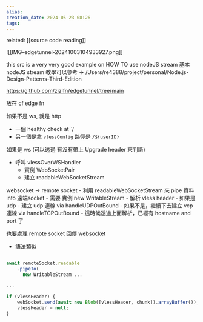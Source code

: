 ```yaml
---  
alias:  
creation_date: 2024-05-23 08:26  
tags: 
---  
```


related:
[[source code reading]]


![[IMG-edgetunnel-20241003104933927.png]]



this src is a very very good example on HOW TO use nodeJS stream
基本nodeJS stream 教學可以參考 -> /Users/re4388/project/personal/Node.js-Design-Patterns-Third-Edition





https://github.com/zizifn/edgetunnel/tree/main


放在 cf edge fn

如果不是 ws, 就是 http
- 一個 healthy check at `/
- 另一個是拿  `vlessConfig` 路徑是 `/${userID}`


如果是 ws (可以透過 有沒有帶上 Upgrade header 來判斷)
- 呼叫 vlessOverWSHandler
	- 實例 WebSocketPair
	- 建立 readableWebSocketStream


websocket -> remote socket
	- 利用 readableWebSocketStream 來 pipe 資料 into 遠端socket
		- 需要 實例 new WritableStream
		- 解析 vless header
		- 如果是 udp
			- 建立 udp 連線 via handleUDPOutBound
			- 如果不是，繼續下去建立 vcp 連線 via handleTCPOutBound
			- 這時候透過上面解析，已經有 hostname and port 了


也要處理  remote socket 回傳 websocket
- 語法類似 
```ts

await remoteSocket.readable
    .pipeTo(
      new WritableStream ...

...

if (vlessHeader) {
	webSocket.send(await new Blob([vlessHeader, chunk]).arrayBuffer());
	vlessHeader = null;
}

```


